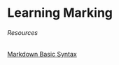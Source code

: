 # Learning Marking

###### Resources
[Markdown Basic Syntax](https://danielquilo.github.io/reading-notes-v1/code-102/102class-01)
